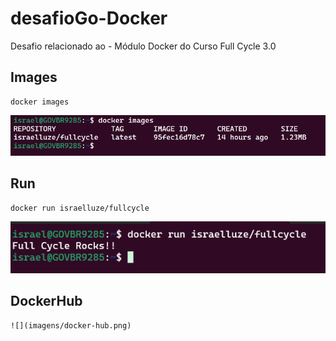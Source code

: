 # desafioGo-Docker
Desafio relacionado ao  - Módulo Docker do Curso Full Cycle 3.0

## Images
```
docker images
```
![](imagens/tamanho.png)

## Run

```
docker run israelluze/fullcycle
```
![](imagens/golang-ok.png)

## DockerHub
```
![](imagens/docker-hub.png)

